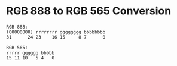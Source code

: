 # RGB 888 to RGB 565 Conversion

```
RGB 888:
(00000000) rrrrrrrr gggggggg bbbbbbbb
31      24 23    16 15     8 7      0
```

``` 
RGB 565:
rrrrr gggggg bbbbb
15 11 10   5 4   0
```

